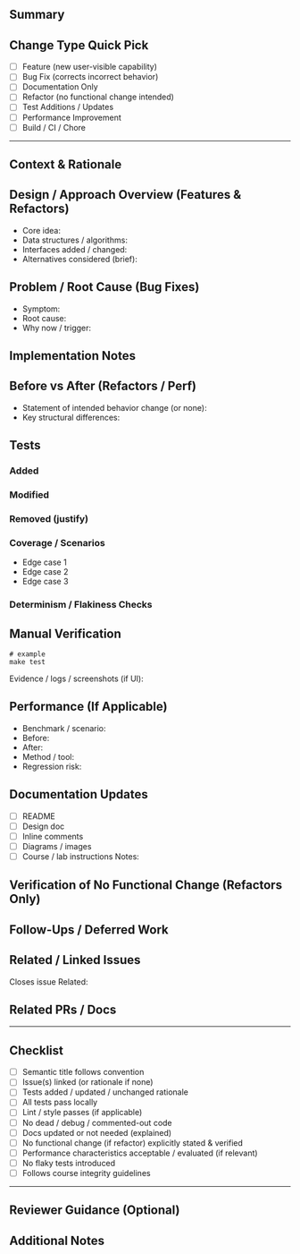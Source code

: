 <!--
Edit in place. Remove sections that do NOT apply. Keep signal high.
-->


## Summary <!-- Always Required -->
<!-- High–level: What changed + why now (1–3 sentences). -->

## Change Type Quick Pick <!-- Always Required -->
<!-- Tick ALL that genuinely apply -->
- [ ] Feature (new user-visible capability)
- [ ] Bug Fix (corrects incorrect behavior)
- [ ] Documentation Only
- [ ] Refactor (no functional change intended)
- [ ] Test Additions / Updates
- [ ] Performance Improvement
- [ ] Build / CI / Chore

---
## Context & Rationale <!-- Always Required -->
<!-- Deeper motivation, prior limitations, linked design discussions. -->

## Design / Approach Overview (Features & Refactors) <!-- New Feature PR / Refactor PR -->
<!-- Describe core idea, key data structures, algorithms, interface changes. -->
- Core idea:
- Data structures / algorithms:
- Interfaces added / changed:
- Alternatives considered (brief):

## Problem / Root Cause (Bug Fixes) <!-- Bug Fix PR -->
<!-- For fix PRs: what was broken? Root cause analysis. -->
- Symptom:
- Root cause:
- Why now / trigger:

## Implementation Notes <!-- Most PRs (Feature / Fix / Refactor / Perf) -->
<!-- Not obvious decisions, trade-offs, constraints, gotchas, follow-up deferrals. -->

## Before vs After (Refactors / Perf) <!-- Refactor PR / Performance PR -->
<!-- Structural diff summary; expected behavioral equivalence statement if refactor. -->
- Statement of intended behavior change (or none):
- Key structural differences:

## Tests <!-- Feature PR / Bug Fix PR / Refactor (safety) / Test PR -->
<!-- Summarize test impact. Remove subsections that don't apply. -->
### Added <!-- Test PR / Feature PR / Bug Fix PR -->
<!-- List new test files or cases -->
### Modified <!-- Test PR / Refactor PR (if adapting) / Bug Fix PR -->
### Removed (justify) <!-- Rare: cleanup / refactor / deprecation -->
### Coverage / Scenarios <!-- Test PR / Feature PR / Bug Fix PR -->
<!-- Enumerate critical paths / edge cases -->
- Edge case 1
- Edge case 2
- Edge case 3
### Determinism / Flakiness Checks <!-- Test PR / Concurrency / Timing Sensitive -->
<!-- Timing assumptions? Random seeds? Concurrency stress? -->

## Manual Verification <!-- Feature PR / Bug Fix PR / Refactor (sanity) -->
<!-- Commands, scripts, or steps a reviewer can run quickly. -->
```
# example
make test
```
Evidence / logs / screenshots (if UI):

## Performance (If Applicable) <!-- Performance PR / Large Feature / Optimization -->
<!-- Baseline vs new (qualitative or measured). Include methodology if measured. -->
- Benchmark / scenario:
- Before:
- After:
- Method / tool:
- Regression risk:

## Documentation Updates <!-- Documentation PR / Feature PR / Refactor (API changes) -->
<!-- List docs touched; ensure they're committed or linked. -->
- [ ] README
- [ ] Design doc
- [ ] Inline comments
- [ ] Diagrams / images
- [ ] Course / lab instructions
Notes:

## Verification of No Functional Change (Refactors Only) <!-- Refactor PR -->
<!-- Evidence: identical outputs, golden files, logs, diff tools, etc. -->

## Follow-Ups / Deferred Work <!-- Optional / Roadmap Notes -->
<!-- Future improvements enabled or consciously postponed. -->

## Related / Linked Issues <!-- Always Required (unless truly none) -->
<!-- "Closes issue <n>" for automatic closure. Multiple lines allowed. -->
Closes issue 
Related:

## Related PRs / Docs <!-- Cross-Repo / Split Work / Docs -->
<!-- Cross-references to dependent or documenting PRs. -->

---
## Checklist <!-- Always Required -->
<!-- Keep only relevant; all checked items should be true before merge. -->
- [ ] Semantic title follows convention
- [ ] Issue(s) linked (or rationale if none)
- [ ] Tests added / updated / unchanged rationale
- [ ] All tests pass locally
- [ ] Lint / style passes (if applicable)
- [ ] No dead / debug / commented-out code
- [ ] Docs updated or not needed (explained)
- [ ] No functional change (if refactor) explicitly stated & verified
- [ ] Performance characteristics acceptable / evaluated (if relevant)
- [ ] No flaky tests introduced
- [ ] Follows course integrity guidelines

---
## Reviewer Guidance (Optional) <!-- Complex / Risky Changes -->
<!-- Call out areas where focused review is most valuable (complex logic, concurrency, edge cases). -->

## Additional Notes <!-- Risks / Assumptions / Rollback Plan -->
<!-- Anything else: risks, assumptions, rollback plan. -->